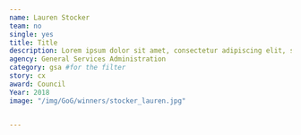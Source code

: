 ```yaml
---
name: Lauren Stocker
team: no
single: yes
title: Title
description: Lorem ipsum dolor sit amet, consectetur adipiscing elit, sed do eiusmod tempor incididunt ut labore et dolore magna aliqua.
agency: General Services Administration
category: gsa #for the filter
story: cx
award: Council
Year: 2018
image: "/img/GoG/winners/stocker_lauren.jpg"


---
```

